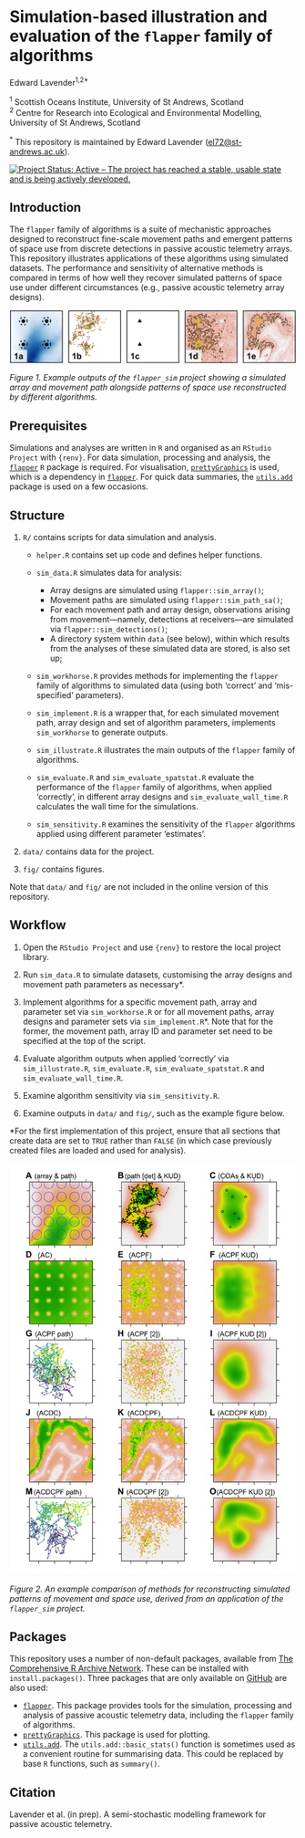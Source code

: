 Simulation-based illustration and evaluation of the `flapper` family of
algorithms
================
Edward Lavender<sup>1,2\*</sup>

<!-- README.md is generated from README.Rmd. Please edit that file -->

<sup>1</sup> Scottish Oceans Institute, University of St Andrews,
Scotland  
<sup>2</sup> Centre for Research into Ecological and Environmental
Modelling, University of St Andrews, Scotland

<sup>\*</sup> This repository is maintained by Edward Lavender
(<el72@st-andrews.ac.uk>).

[![Project Status: Active – The project has reached a stable, usable
state and is being actively
developed.](https://www.repostatus.org/badges/latest/active.svg)](https://www.repostatus.org/#active)

## Introduction

The `flapper` family of algorithms is a suite of mechanistic approaches
designed to reconstruct fine-scale movement paths and emergent patterns
of space use from discrete detections in passive acoustic telemetry
arrays. This repository illustrates applications of these algorithms
using simulated datasets. The performance and sensitivity of alternative
methods is compared in terms of how well they recover simulated patterns
of space use under different circumstances (e.g., passive acoustic
telemetry array designs).

<img src="README_banner.png"/>

*Figure 1. Example outputs of the `flapper_sim` project showing a
simulated array and movement path alongside patterns of space use
reconstructed by different algorithms.*

## Prerequisites

Simulations and analyses are written in `R` and organised as an
`RStudio Project` with `{renv}`. For data simulation, processing and
analysis, the [`flapper`](https://github.com/edwardlavender/flapper) `R`
package is required. For visualisation,
[`prettyGraphics`](https://github.com/edwardlavender/prettyGraphics) is
used, which is a dependency in
[`flapper`](https://github.com/edwardlavender/flapper). For quick data
summaries, the
[`utils.add`](https://github.com/edwardlavender/utils.add) package is
used on a few occasions.

## Structure

1.  `R/` contains scripts for data simulation and analysis.

    - `helper.R` contains set up code and defines helper functions.

    - `sim_data.R` simulates data for analysis:

      - Array designs are simulated using `flapper::sim_array()`;
      - Movement paths are simulated using `flapper::sim_path_sa()`;
      - For each movement path and array design, observations arising
        from movement—namely, detections at receivers—are simulated via
        `flapper::sim_detections()`;
      - A directory system within `data` (see below), within which
        results from the analyses of these simulated data are stored, is
        also set up;

    - `sim_workhorse.R` provides methods for implementing the `flapper`
      family of algorithms to simulated data (using both ‘correct’ and
      ‘mis-specified’ parameters).

    - `sim_implement.R` is a wrapper that, for each simulated movement
      path, array design and set of algorithm parameters, implements
      `sim_workhorse` to generate outputs.

    - `sim_illustrate.R` illustrates the main outputs of the `flapper`
      family of algorithms.

    - `sim_evaluate.R` and `sim_evaluate_spatstat.R` evaluate the
      performance of the `flapper` family of algorithms, when applied
      ‘correctly’, in different array designs and
      `sim_evaluate_wall_time.R` calculates the wall time for the
      simulations.

    - `sim_sensitivity.R` examines the sensitivity of the `flapper`
      algorithms applied using different parameter ‘estimates’.

2.  `data/` contains data for the project.

3.  `fig/` contains figures.

Note that `data/` and `fig/` are not included in the online version of
this repository.

## Workflow

1.  Open the `RStudio Project` and use `{renv}` to restore the local
    project library.

2.  Run `sim_data.R` to simulate datasets, customising the array designs
    and movement path parameters as necessary\*.

3.  Implement algorithms for a specific movement path, array and
    parameter set via `sim_workhorse.R` or for all movement paths, array
    designs and parameter sets via `sim_implement.R`\*. Note that for
    the former, the movement path, array ID and parameter set need to be
    specified at the top of the script.

4.  Evaluate algorithm outputs when applied ‘correctly’ via
    `sim_illustrate.R`, `sim_evaluate.R`, `sim_evaluate_spatstat.R` and
    `sim_evaluate_wall_time.R`.

5.  Examine algorithm sensitivity via `sim_sensitivity.R`.

6.  Examine outputs in `data/` and `fig/`, such as the example figure
    below.

\*For the first implementation of this project, ensure that all sections
that create data are set to `TRUE` rather than `FALSE` (in which case
previously created files are loaded and used for analysis).

<img src="README_img.png"/>

*Figure 2. An example comparison of methods for reconstructing simulated
patterns of movement and space use, derived from an application of the
`flapper_sim` project.*

## Packages

This repository uses a number of non-default packages, available from
[The Comprehensive R Archive Network](https://cran.r-project.org). These
can be installed with `install.packages()`. Three packages that are only
available on [GitHub](https://github.com/) are also used:

- [`flapper`](https://github.com/edwardlavender/flapper). This package
  provides tools for the simulation, processing and analysis of passive
  acoustic telemetry data, including the `flapper` family of algorithms.
- [`prettyGraphics`](https://github.com/edwardlavender/prettyGraphics).
  This package is used for plotting.
- [`utils.add`](https://github.com/edwardlavender/utils.add). The
  `utils.add::basic_stats()` function is sometimes used as a convenient
  routine for summarising data. This could be replaced by base `R`
  functions, such as `summary()`.

## Citation

Lavender et al. (in prep). A semi-stochastic modelling framework for
passive acoustic telemetry.
